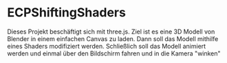 # ECPShiftingShaders

Dieses Projekt beschäftigt sich mit three.js. Ziel ist es eine 3D Modell von Blender in einem einfachen Canvas zu laden. Dann soll das Modell mithilfe eines Shaders modifiziert werden. Schließlich soll das Modell animiert werden und einmal über den Bildschirm fahren und in die Kamera "winken"